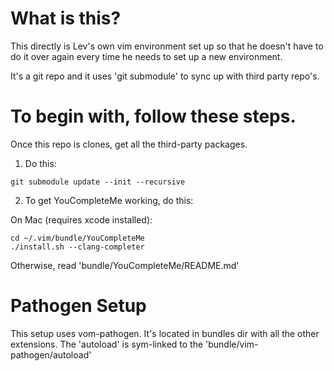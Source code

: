 What is this?
===============================================

This directly is Lev's own vim environment set up so that
he doesn't have to do it over again every time he needs to 
set up a new environment.

It's a git repo and it uses 'git submodule' to sync up with 
third party repo's.

To begin with, follow these steps.
===============================================

Once this repo is clones, get all the third-party packages. 

1. Do this: 

```
git submodule update --init --recursive
```

2. To get YouCompleteMe working, do this:

On Mac (requires xcode installed):
```
cd ~/.vim/bundle/YouCompleteMe
./install.sh --clang-completer
```

Otherwise, read 'bundle/YouCompleteMe/README.md'

Pathogen Setup
===============================================

This setup uses vom-pathogen. It's located in bundles dir
with all the other extensions. The 'autoload' is sym-linked
to the 'bundle/vim-pathogen/autoload'
